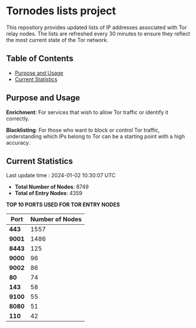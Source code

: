 # Tornodes lists project

This repository provides updated lists of IP addresses associated with Tor relay nodes. The lists are refreshed every 30 minutes to ensure they reflect the most current state of the Tor network.

## Table of Contents

- [Purpose and Usage](#purpose-and-usage)
- [Current Statistics](#current-statistics)


## Purpose and Usage

**Enrichment**: For services that wish to allow Tor traffic or identify it correctly.

**Blacklisting**: For those who want to block or control Tor traffic, understanding which IPs belong to Tor can be a starting point with a high accuracy.

## Current Statistics

Last update time : 2024-01-02 10:30:07 UTC

- **Total Number of Nodes**: 8749
- **Total of Entry Nodes**: 4359

**TOP 10 PORTS USED FOR TOR ENTRY NODES**

| **Port** | **Number of Nodes** |
|------|-----------------|
| **443**   | 1557  |
| **9001**   | 1486  |
| **8443**   | 125  |
| **9000**   | 96  |
| **9002**   | 86  |
| **80**   | 74  |
| **143**   | 58  |
| **9100**   | 55  |
| **8080**   | 51  |
| **110**   | 42  |

